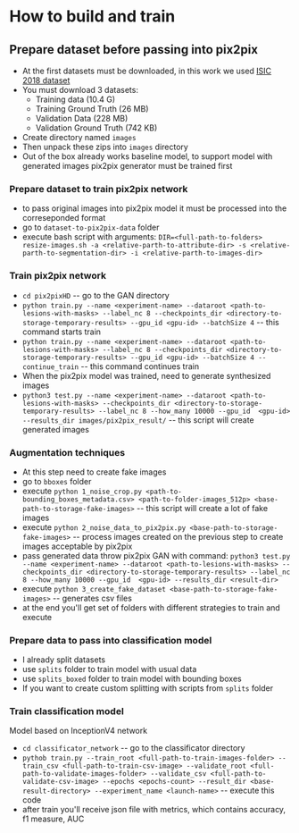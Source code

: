 # How to build and train
 
## Prepare dataset before passing into pix2pix
* At the first datasets must be downloaded, in this work we used [ISIC 2018 dataset](https://challenge.isic-archive.com/data/#2018)
* You must download 3 datasets:
  * Training data (10.4 G)
  * Training Ground Truth (26 MB)
  * Validation Data (228 MB)
  * Validation Ground Truth (742 KB)
* Create directory named `images`
* Then unpack these zips into `images` directory
* Out of the box already works baseline model, to support model with generated images pix2pix generator must be trained first

### Prepare dataset to train pix2pix network
* to pass original images into pix2pix model it must be processed into the correseponded format
* go to `dataset-to-pix2pix-data` folder
* execute bash script with arguments: `DIR=<full-path-to-folders> resize-images.sh -a <relative-parth-to-attribute-dir> -s <relative-parth-to-segmentation-dir> -i <relative-parth-to-images-dir>`

### Train pix2pix network
* `cd pix2pixHD` -- go to the GAN directory
* `python train.py --name <experiment-name> --dataroot <path-to-lesions-with-masks> --label_nc 8 --checkpoints_dir <directory-to-storage-temporary-results> --gpu_id <gpu-id> --batchSize 4` -- this command starts train
* `python train.py --name <experiment-name> --dataroot <path-to-lesions-with-masks> --label_nc 8 --checkpoints_dir <directory-to-storage-temporary-results> --gpu_id <gpu-id> --batchSize 4 --continue_train` -- this command continues train
* When the pix2pix model was trained, need to generate synthesized images 
* `python3 test.py --name <experiment-name> --dataroot <path-to-lesions-with-masks> --checkpoints_dir <directory-to-storage-temporary-results> --label_nc 8 --how_many 10000 --gpu_id  <gpu-id> --results_dir images/pix2pix_result/` -- this script will create generated images

### Augmentation techniques
* At this step need to create fake images
* go to `bboxes` folder
* execute `python 1_noise_crop.py <path-to-bounding_boxes_metadata.csv> <path-to-folder-images_512p> <base-path-to-storage-fake-images>`  -- this script will create a lot of fake images
* execute `python 2_noise_data_to_pix2pix.py <base-path-to-storage-fake-images>`  -- process images created on the previous step to create images acceptable by pix2pix
* pass generated data throw pix2pix GAN with command: `python3 test.py --name <experiment-name> --dataroot <path-to-lesions-with-masks> --checkpoints_dir <directory-to-storage-temporary-results> --label_nc 8 --how_many 10000 --gpu_id  <gpu-id> --results_dir <result-dir>`
* execute `python 3_create_fake_dataset <base-path-to-storage-fake-images>` -- generates csv files
* at the end you'll get set of folders with different strategies to train and execute


### Prepare data to pass into classification model
* I already split datasets
* use `splits` folder to train model with usual data
* use `splits_boxed` folder to train model with bounding boxes 
* If you want to create custom splitting with scripts from `splits` folder

### Train classification model
Model based on InceptionV4 network
* `cd classificator_network` -- go to the classificator directory
* `pythob train.py --train_root <full-path-to-train-images-folder> --train_csv <full-path-to-train-csv-image> --validate_root <full-path-to-validate-images-folder> --validate_csv <full-path-to-validate-csv-image> --epochs <epochs-count> --result_dir <base-result-directory> --experiment_name <launch-name>` -- execute this code
* after train you'll receive json file with metrics, which contains accuracy, f1 measure, AUC